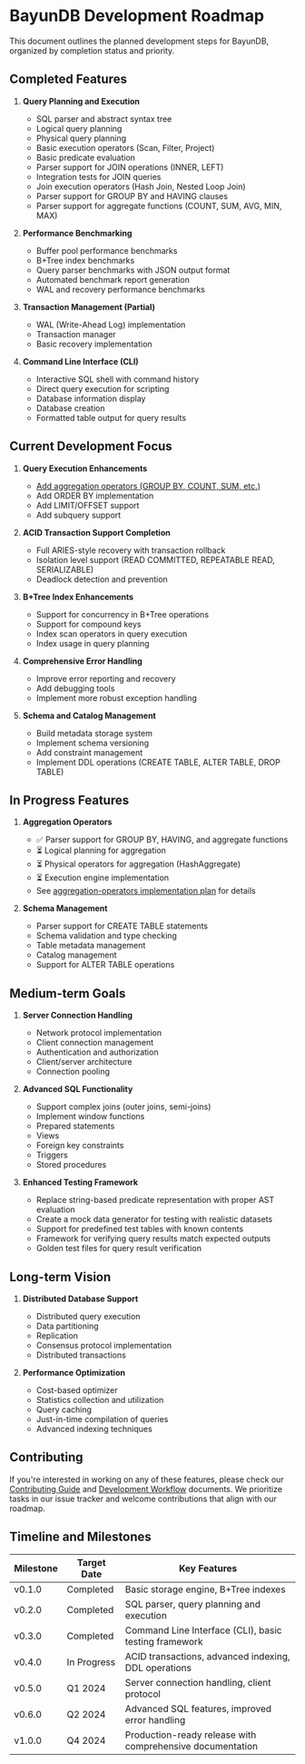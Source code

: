 # BayunDB Development Roadmap

This document outlines the planned development steps for BayunDB, organized by completion status and priority.

## Completed Features

1. **Query Planning and Execution**
   - SQL parser and abstract syntax tree
   - Logical query planning
   - Physical query planning
   - Basic execution operators (Scan, Filter, Project)
   - Basic predicate evaluation
   - Parser support for JOIN operations (INNER, LEFT)
   - Integration tests for JOIN queries
   - Join execution operators (Hash Join, Nested Loop Join)
   - Parser support for GROUP BY and HAVING clauses
   - Parser support for aggregate functions (COUNT, SUM, AVG, MIN, MAX)

2. **Performance Benchmarking**
   - Buffer pool performance benchmarks
   - B+Tree index benchmarks
   - Query parser benchmarks with JSON output format
   - Automated benchmark report generation
   - WAL and recovery performance benchmarks

3. **Transaction Management (Partial)**
   - WAL (Write-Ahead Log) implementation
   - Transaction manager
   - Basic recovery implementation

4. **Command Line Interface (CLI)**
   - Interactive SQL shell with command history
   - Direct query execution for scripting
   - Database information display
   - Database creation
   - Formatted table output for query results

## Current Development Focus

1. **Query Execution Enhancements**
   - [Add aggregation operators (GROUP BY, COUNT, SUM, etc.)](implementation-plans/aggregation-operators.md)
   - Add ORDER BY implementation
   - Add LIMIT/OFFSET support
   - Add subquery support

2. **ACID Transaction Support Completion**
   - Full ARIES-style recovery with transaction rollback
   - Isolation level support (READ COMMITTED, REPEATABLE READ, SERIALIZABLE)
   - Deadlock detection and prevention

3. **B+Tree Index Enhancements**
   - Support for concurrency in B+Tree operations
   - Support for compound keys
   - Index scan operators in query execution
   - Index usage in query planning

4. **Comprehensive Error Handling**
   - Improve error reporting and recovery
   - Add debugging tools
   - Implement more robust exception handling

5. **Schema and Catalog Management**
   - Build metadata storage system
   - Implement schema versioning
   - Add constraint management
   - Implement DDL operations (CREATE TABLE, ALTER TABLE, DROP TABLE)

## In Progress Features

1. **Aggregation Operators**
   - ✅ Parser support for GROUP BY, HAVING, and aggregate functions
   - ⏳ Logical planning for aggregation
   - ⏳ Physical operators for aggregation (HashAggregate)
   - ⏳ Execution engine implementation
   - See [aggregation-operators implementation plan](implementation-plans/aggregation-operators.md) for details

2. **Schema Management**
   - Parser support for CREATE TABLE statements
   - Schema validation and type checking
   - Table metadata management
   - Catalog management
   - Support for ALTER TABLE operations

## Medium-term Goals

1. **Server Connection Handling**
   - Network protocol implementation
   - Client connection management
   - Authentication and authorization
   - Client/server architecture
   - Connection pooling

2. **Advanced SQL Functionality**
   - Support complex joins (outer joins, semi-joins)
   - Implement window functions
   - Prepared statements
   - Views
   - Foreign key constraints
   - Triggers
   - Stored procedures

3. **Enhanced Testing Framework**
   - Replace string-based predicate representation with proper AST evaluation
   - Create a mock data generator for testing with realistic datasets
   - Support for predefined test tables with known contents
   - Framework for verifying query results match expected outputs
   - Golden test files for query result verification

## Long-term Vision

1. **Distributed Database Support**
   - Distributed query execution
   - Data partitioning
   - Replication
   - Consensus protocol implementation
   - Distributed transactions

2. **Performance Optimization**
   - Cost-based optimizer
   - Statistics collection and utilization
   - Query caching
   - Just-in-time compilation of queries
   - Advanced indexing techniques

## Contributing

If you're interested in working on any of these features, please check our [Contributing Guide](../contributing/contributing.md) and [Development Workflow](../development/workflow.md) documents. We prioritize tasks in our issue tracker and welcome contributions that align with our roadmap.

## Timeline and Milestones

| Milestone | Target Date | Key Features |
|-----------|-------------|--------------|
| v0.1.0    | Completed   | Basic storage engine, B+Tree indexes |
| v0.2.0    | Completed   | SQL parser, query planning and execution |
| v0.3.0    | Completed   | Command Line Interface (CLI), basic testing framework |
| v0.4.0    | In Progress | ACID transactions, advanced indexing, DDL operations |
| v0.5.0    | Q1 2024     | Server connection handling, client protocol |
| v0.6.0    | Q2 2024     | Advanced SQL features, improved error handling |
| v1.0.0    | Q4 2024     | Production-ready release with comprehensive documentation | 